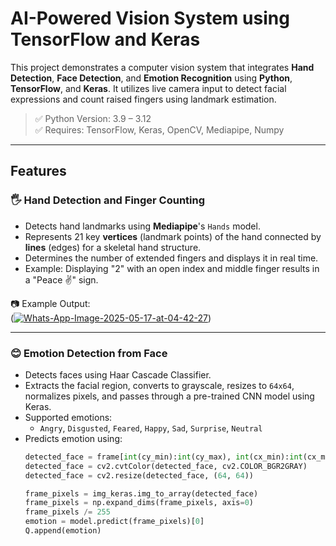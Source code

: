 # AI-Powered Vision System using TensorFlow and Keras

This project demonstrates a computer vision system that integrates **Hand Detection**, **Face Detection**, and **Emotion Recognition** using **Python**, **TensorFlow**, and **Keras**. It utilizes live camera input to detect facial expressions and count raised fingers using landmark estimation.

> ✅ Python Version: 3.9 – 3.12  
> ✅ Requires: TensorFlow, Keras, OpenCV, Mediapipe, Numpy

---

## Features

### 🖐 Hand Detection and Finger Counting
- Detects hand landmarks using **Mediapipe**'s `Hands` model.
- Represents 21 key **vertices** (landmark points) of the hand connected by **lines** (edges) for a skeletal hand structure.
- Determines the number of extended fingers and displays it in real time.
- Example: Displaying "2" with an open index and middle finger results in a "Peace ✌️" sign.

📷 Example Output:  
(<a href="https://ibb.co/bgvjmzC9"><img src="https://i.ibb.co/bgvjmzC9/Whats-App-Image-2025-05-17-at-04-42-27.jpg" alt="Whats-App-Image-2025-05-17-at-04-42-27" border="0"></a>)

---

### 😊 Emotion Detection from Face
- Detects faces using Haar Cascade Classifier.
- Extracts the facial region, converts to grayscale, resizes to `64x64`, normalizes pixels, and passes through a pre-trained CNN model using Keras.
- Supported emotions:
  - `Angry`, `Disgusted`, `Feared`, `Happy`, `Sad`, `Surprise`, `Neutral`
- Predicts emotion using:
  ```python
  detected_face = frame[int(cy_min):int(cy_max), int(cx_min):int(cx_max)]
  detected_face = cv2.cvtColor(detected_face, cv2.COLOR_BGR2GRAY)
  detected_face = cv2.resize(detected_face, (64, 64))

  frame_pixels = img_keras.img_to_array(detected_face)
  frame_pixels = np.expand_dims(frame_pixels, axis=0)
  frame_pixels /= 255
  emotion = model.predict(frame_pixels)[0]
  Q.append(emotion)
